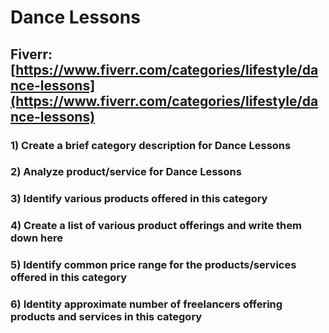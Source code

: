 # Dance Lessons
## Fiverr: [https://www.fiverr.com/categories/lifestyle/dance-lessons](https://www.fiverr.com/categories/lifestyle/dance-lessons)
### 1) Create a brief category description for Dance Lessons
### 2) Analyze product/service for Dance Lessons
### 3) Identify various products offered in this category
### 4) Create a list of various product offerings and write them down here
### 5) Identify common price range for the products/services offered in this category
### 6) Identity approximate number of freelancers offering products and services in this category
